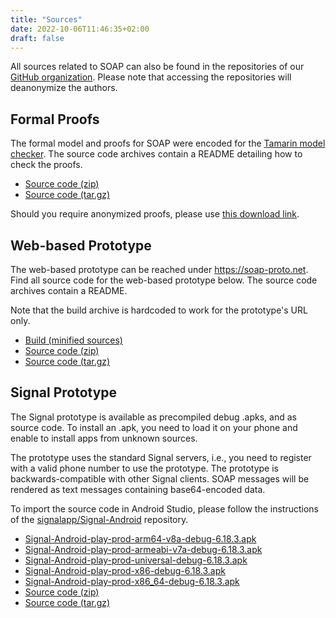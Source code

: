 ```yaml
---
title: "Sources"
date: 2022-10-06T11:46:35+02:00
draft: false
---
```


All sources related to SOAP can also be found in the repositories of our [GitHub organization](https://github.com/orgs/soap-wg/repositories).
Please note that accessing the repositories will deanonymize the authors.

## Formal Proofs

The formal model and proofs for SOAP were encoded for the [Tamarin model checker](https://tamarin-prover.github.io/).
The source code archives contain a README detailing how to check the proofs.

* [Source code (zip)](https://github.com/soap-wg/soap-proofs/archive/refs/tags/usenix.zip)
* [Source code (tar.gz)](https://github.com/soap-wg/soap-proofs/archive/refs/tags/usenix.tar.gz)

Should you require anonymized proofs, please use [this download link](https://github.com/soap-wg/soap-proofs/archive/refs/tags/usenix.zip).

## Web-based Prototype

The web-based prototype can be reached under https://soap-proto.net.
Find all source code for the web-based prototype below.
The source code archives contain a README.

Note that the build archive is hardcoded to work for the prototype's URL only.

* [Build (minified sources)](https://github.com/soap-wg/soap-web/releases/download/initial-relase/build.zip)
* [Source code (zip)](https://github.com/soap-wg/soap-web/archive/refs/tags/initial-relase.zip)
* [Source code (tar.gz)](https://github.com/soap-wg/soap-web/archive/refs/tags/initial-relase.tar.gz)

## Signal Prototype

The Signal prototype is available as precompiled debug .apks, and as source code.
To install an .apk, you need to load it on your phone and enable to install apps from unknown sources.

The prototype uses the standard Signal servers, i.e., you need to register with a valid phone number to use the prototype.
The prototype is backwards-compatible with other Signal clients.
SOAP messages will be rendered as text messages containing base64-encoded data.

To import the source code in Android Studio, please follow the instructions of the [signalapp/Signal-Android](https://github.com/signalapp/Signal-Android) repository.

* [Signal-Android-play-prod-arm64-v8a-debug-6.18.3.apk](https://github.com/soap-wg/Signal-Android/releases/download/ccs-proto/Signal-Android-play-prod-arm64-v8a-debug-6.18.3.apk)
* [Signal-Android-play-prod-armeabi-v7a-debug-6.18.3.apk](https://github.com/soap-wg/Signal-Android/releases/download/ccs-proto/Signal-Android-play-prod-armeabi-v7a-debug-6.18.3.apk)
* [Signal-Android-play-prod-universal-debug-6.18.3.apk](https://github.com/soap-wg/Signal-Android/releases/download/ccs-proto/Signal-Android-play-prod-universal-debug-6.18.3.apk)
* [Signal-Android-play-prod-x86-debug-6.18.3.apk](https://github.com/soap-wg/Signal-Android/releases/download/ccs-proto/Signal-Android-play-prod-x86-debug-6.18.3.apk)
* [Signal-Android-play-prod-x86_64-debug-6.18.3.apk](https://github.com/soap-wg/Signal-Android/releases/download/ccs-proto/Signal-Android-play-prod-x86_64-debug-6.18.3.apk)
* [Source code (zip)](https://github.com/soap-wg/Signal-Android/archive/refs/tags/ccs-proto.zip)
* [Source code (tar.gz)](https://github.com/soap-wg/Signal-Android/archive/refs/tags/ccs-proto.tar.gz)
